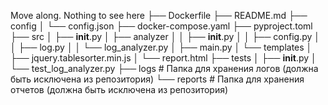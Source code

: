 Move along. Nothing to see here
├── Dockerfile
├── README.md
├── config
│   └── config.json
├── docker-compose.yaml
├── pyproject.toml
├── src
│   ├── __init__.py
│   ├── analyzer
│   │   ├── __init__.py
│   │   ├── config.py
│   │   ├── log.py
│   │   └── log_analyzer.py
│   ├── main.py
│   └── templates
│       ├── jquery.tablesorter.min.js
│       └── report.html
├── tests
│   ├── __init__.py
│   └── test_log_analyzer.py
├── logs  # Папка для хранения логов (должна быть исключена из репозитория)
└── reports  # Папка для хранения отчетов (должна быть исключена из репозитория)